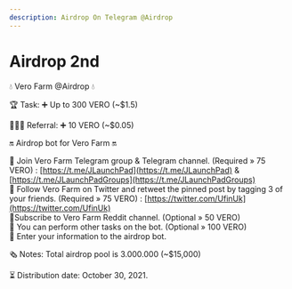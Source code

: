 ```yaml
---
description: Airdrop On Telegram @Airdrop
---
```


# Airdrop 2nd

💧 Vero Farm @Airdrop 💧

🏆 Task: ➕ Up to 300 VERO \(~$1.5\)

👨‍👩‍👧 Referral: ➕ 10 VERO \(~$0.05\)

🔛 Airdrop bot for Vero Farm 🔛

💠 Join Vero Farm Telegram group & Telegram channel. \(Required » 75 VERO\) : [https://t.me/JLaunchPad](https://t.me/JLaunchPad)  & [https://t.me/JLaunchPadGroups](https://t.me/JLaunchPadGroups)  
💠 Follow Vero Farm on Twitter and retweet the pinned post by tagging 3 of your friends. \(Required » 75 VERO\) : [https://twitter.com/UfinUk](https://twitter.com/UfinUk)   
💠Subscribe to Vero Farm Reddit channel. \(Optional » 50 VERO\)   
💠 You can perform other tasks on the bot. \(Optional » 100 VERO\)   
💠 Enter your information to the airdrop bot.

🗞 Notes: Total airdrop pool is 3.000.000 \(~$15,000\)

⏳ Distribution date: October 30, 2021.

  


